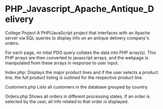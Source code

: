 # PHP_Javascript_Apache_Antique_Delivery
College Project 
A PHP/JavaScript project that interfaces with an Apache server via SQL queries to display info on an antique delivery company's orders. 

For each page, nn intial PDO query collates the data into PHP array(s).
This PHP arrays are then converted to javascript arrays, and the webpage is manipulated from these arrays in response to user input.

Index.php:
Displays the major product lines and if the user selects a product line, the full product listing is outlined for 
the respective product line.

Customers.php
Lists all customers in the database grouped by country. 

Orders.php
Shows all orders in different processing states. 
If an order is selected by the user, all info related to that order is displayed. 

